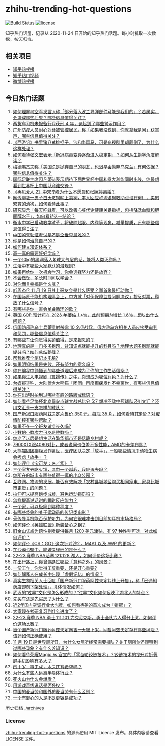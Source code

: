 # zhihu-trending-hot-questions

[![Build Status](https://github.com/justjavac/zhihu-trending-hot-questions/workflows/ci/badge.svg?branch=master)](https://github.com/justjavac/zhihu-trending-hot-questions/actions)
[![license](https://img.shields.io/github/license/justjavac/zhihu-trending-hot-questions)](https://github.com/justjavac/zhihu-trending-hot-questions/blob/master/LICENSE)

知乎热门话题，记录从 2020-11-24 日开始的知乎热门话题。每小时抓取一次数据，按天[归档](./archives)。

## 相关项目

- [知乎热搜榜](https://github.com/justjavac/zhihu-trending-top-search)
- [知乎热门视频](https://github.com/justjavac/zhihu-trending-hot-video)
- [微博热搜榜](https://github.com/justjavac/weibo-trending-hot-search)

## 今日热门话题

<!-- BEGIN -->
<!-- 最后更新时间 Sun Nov 20 2022 07:19:44 GMT+0800 (China Standard Time) -->

1. [如何理解乌空军发言人称「部分落入波兰导弹部件可能是我们的」？若属实，会造成哪些后果？哪些信息值得关注？](https://www.zhihu.com/question/567624764)
1. [两货车司机未报备行程获刑 4 年，这起到了哪些警示作用？](https://www.zhihu.com/question/567601926)
1. [广州防疫人员耐心对话被管控居民，称「如果我没做到，你就拿我是问」获掌声，哪些信息值得关注？](https://www.zhihu.com/question/567479643)
1. [《西游记》书里猪八戒挑担子，沙和尚牵马，可是电视剧里却颠倒了，为什么这样处理？](https://www.zhihu.com/question/33169969)
1. [如何看待张文宏表示「新冠病毒变异逐渐进入稳定期」？如何从生物学角度解读？](https://www.zhihu.com/question/567571738)
1. [梅德韦杰夫称「美国总是抛弃自己的朋友，也迟早会抛弃乌克兰」有何依据？哪些信息值得关注？](https://www.zhihu.com/question/567615239)
1. [国际足联主席因凡蒂诺表示期待下届世界杯中国和意大利能同时出线，你最想看到世界杯上中国队和谁交锋？](https://www.zhihu.com/question/567022566)
1. [《再见爱人 2》中宋宁峰为什么不愿意和张婉婷离婚？](https://www.zhihu.com/question/567115252)
1. [网传聊城一男子白天救狗晚上卖狗，本人回应称流浪狗救助点设在狗厂，卖的繁育的幼狗，如何看待此事？](https://www.zhihu.com/question/567441399)
1. [研究显示「每天吃蜂蜜，可以改善心脏代谢健康关键指标，包括降低血糖和胆固醇水平」，如何看待这一结论？](https://www.zhihu.com/question/567580360)
1. [衡水中学已启动教学改革，将破除超限、内卷等现象，减量提质，还有哪些信息值得关注？](https://www.zhihu.com/question/567617159)
1. [中国的驾驶证考试是不是全世界最难的？](https://www.zhihu.com/question/488663296)
1. [你是如何治愈自己的？](https://www.zhihu.com/question/567254123)
1. [如何建立知识体系？](https://www.zhihu.com/question/361918775)
1. [高一真的需要好好学吗？](https://www.zhihu.com/question/554286811)
1. [一个10kg的黑洞落入地球大气层的话，能将人类灭绝吗？](https://www.zhihu.com/question/566595314)
1. [生活中有哪些大家默认的潜规则?](https://www.zhihu.com/question/563300185)
1. [如果再给你一次机会学习，你会选择努力还是放弃？](https://www.zhihu.com/question/566529138)
1. [不会做饭，多长时间可以学会？](https://www.zhihu.com/question/566841348)
1. [对你而言幸福是什么呢？](https://www.zhihu.com/question/564053109)
1. [听周杰伦 11 月 19 日线上哥友会是什么感受？哪首歌最打动你？](https://www.zhihu.com/question/567638049)
1. [在国际原子能机构理事会上，中方就「对伊保障监督问题决议」投反对票，释放了什么信号？](https://www.zhihu.com/question/567400720)
1. [有哪些是你一直会单曲循环的歌？](https://www.zhihu.com/question/566896751)
1. [英国 GDP 预计将在 2023 年萎缩 1.4％，此前预期为增长 1.8％，反映出什么问题？](https://www.zhihu.com/question/567264997)
1. [俄国防部称乌士兵蓄意射杀逾 10 名俄战俘，俄方称乌方相关人员应接受审判和惩罚，哪些信息值得关注？](https://www.zhihu.com/question/567602009)
1. [有哪些车让你觉得买的值得，是来报恩的？](https://www.zhihu.com/question/567446199)
1. [地理真的是一门多多刷题，背知识点就能提升的科目吗？地理大题多刷题就能提分吗？如何总结整理？](https://www.zhihu.com/question/458351725)
1. [帮我推荐个笔记本电脑?](https://www.zhihu.com/question/565630590)
1. [如果明知结果是失败，还有努力的意义吗？](https://www.zhihu.com/question/561366168)
1. [你在编程中领悟到的哪些道理后来成为了你的工作生活信条？](https://www.zhihu.com/question/560357832)
1. [如果你进入电视剧《甄嬛传》之中，你想成为哪位角色？为什么？](https://www.zhihu.com/question/563574445)
1. [台媒报道称，大陆赠台大熊猫「团团」再度癫痫发作不幸离世，有哪些信息值得关注？](https://www.zhihu.com/question/567605195)
1. [你在出游时拍到过哪些有趣的路牌或标语？](https://www.zhihu.com/question/567250447)
1. [如何看待足协杯北京国安点球大战总比分 5:7 爆冷不敌中冠球队泾川文汇？泾川文汇是一支怎样的球队？](https://www.zhihu.com/question/567383961)
1. [国产新冠口服药阿兹夫定片售价 350 元，每瓶 35 片，如何看待其定价？对疫情防控有哪些帮助？](https://www.zhihu.com/question/567583145)
1. [如果不在一个班友谊会长久吗?](https://www.zhihu.com/question/567192615)
1. [小数的小数次方可以是整数吗？](https://www.zhihu.com/question/567376130)
1. [你老了以后是想生活在繁华都市还是恬静乡村呢？](https://www.zhihu.com/question/561740387)
1. [7900XTX跟4080对比，或者说同价位差不多性能，AMD的卡差在哪？](https://www.zhihu.com/question/567379777)
1. [大熊猫团团癫痫发作离世，医疗团队决定「放手」，一般哪些情况下动物生病会考虑「放手」？](https://www.zhihu.com/question/567605937)
1. [如何评价《宝可梦：朱／紫》？](https://www.zhihu.com/question/567245746)
1. [三个室友去吃火锅，其中一个叫我，我应该去吗？](https://www.zhihu.com/question/567306951)
1. [你所在的城市有哪些值得一逛的小众公园？](https://www.zhihu.com/question/529923592)
1. [互联网、物流的发展，能否有效解决「农村县城地区购买相同家电、家具比城市更贵」的问题？](https://www.zhihu.com/question/567607780)
1. [拉伸可以提高跑步成绩，避免运动损伤吗？](https://www.zhihu.com/question/483891968)
1. [怎样提高说话时的瞬时反应能力？](https://www.zhihu.com/question/20733826)
1. [一个家，可以极简到哪种程度？](https://www.zhihu.com/question/428202257)
1. [有哪些经典的关于运动员的传记类电影？](https://www.zhihu.com/question/37360490)
1. [骨传导耳机能否保护听力，为何它很难冲击到目前的耳机市场格局？](https://www.zhihu.com/question/350742682)
1. [如何评价《英雄联盟》新装备心之钢？](https://www.zhihu.com/question/567472090)
1. [旧金山试点为跨性别者提供每月 1200 美元津贴，有 97 种性别可选，对此如何评价？](https://www.zhihu.com/question/567628657)
1. [如何评价《CS：GO》这次针对沙2 、M4A1 以及 AWP 的更新？](https://www.zhihu.com/question/567589713)
1. [在沙漠戈壁中，能媲美绿洲的是什么？](https://www.zhihu.com/question/567471180)
1. [22-23 赛季 NBA活塞 121:128 湖人，如何评价这场比赛？](https://www.zhihu.com/question/567592615)
1. [在出行路上，你曾偶遇过哪些「意料之外」的风景？](https://www.zhihu.com/question/567250483)
1. [一份工作，你觉得工资重要，还是开心重要?](https://www.zhihu.com/question/566993636)
1. [如何解释人在成长中出现「虚假记忆」的情况？](https://www.zhihu.com/question/55919964)
1. [真实生物相关人士回应「国产新冠口服药阿兹夫定片线上开售」，称「已通知药店即刻下架处理」，具体情况如何？](https://www.zhihu.com/question/567591828)
1. [武汉的“过早”文化是怎么形成的？“过早”文化如何反映了湖北人的特点？](https://www.zhihu.com/question/31435383)
1. [先买车还是先买房？为什么？](https://www.zhihu.com/question/566934321)
1. [近2年国内空调行业大洗牌，如何看待美的首次成为「销冠」？](https://www.zhihu.com/question/567220100)
1. [大家现在考研复习到什么进度了？](https://www.zhihu.com/question/428605755)
1. [22-23 赛季 NBA 勇士 111:101 力克尼克斯，勇士全队六人得分上双，如何评价这场比赛？](https://www.zhihu.com/question/567589287)
1. [首个国产新冠口服药阿兹夫定网售一天被下架，网售阿兹夫定存在哪些风险？该药如何正确使用？](https://www.zhihu.com/question/567620425)
1. [11 月 19 日是世界厕所日，为什么女厕所经常需要排队？关于厕所你还观察到过哪些现象？有什么冷知识？](https://www.zhihu.com/question/567601652)
1. [如何看待荣耀Magic Vs 官宣的「零齿轮铰链技术」？铰链技术的提升对折叠屏手机影响有多大？](https://www.zhihu.com/question/567590685)
1. [四十岁一事无成，未来还有希望吗？](https://www.zhihu.com/question/567583995)
1. [为什么有些人远离半导体行业？](https://www.zhihu.com/question/531591119)
1. [死火山为什么会爆发？](https://www.zhihu.com/question/566956153)
1. [用游戏声线说话是否侵权？](https://www.zhihu.com/question/567374924)
1. [中国的麦当劳和国外的麦当劳有什么区别？](https://www.zhihu.com/question/472533682)
1. [一个有野心的人是不是更容易成功？](https://www.zhihu.com/question/41108842)

<!-- END -->

历史归档 [./archives](./archives)

### License

[zhihu-trending-hot-questions](https://github.com/justjavac/zhihu-trending-hot-questions)
的源码使用 MIT License 发布。具体内容请查看 [LICENSE](./LICENSE) 文件。
